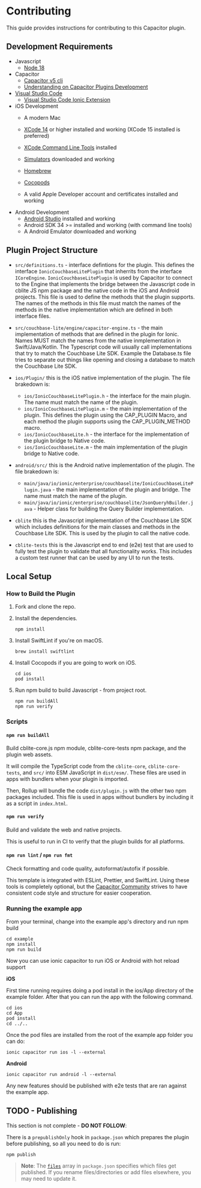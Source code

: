# Contributing

This guide provides instructions for contributing to this Capacitor plugin.

## Development Requirements
- Javascript
    - [Node 18](https://formulae.brew.sh/formula/node@18)
- Capacitor
    - [Capacitor v5 cli](https://capacitorjs.com/docs/getting-started)
    - [Understanding on Capacitor Plugins Development](https://capacitorjs.com/docs/plugins/creating-plugins)
- [Visual Studio Code](https://code.visualstudio.com/download)
    - [Visual Studio Code Ionic Extension](https://capacitorjs.com/docs/vscode/getting-started)
- iOS Development
    - A modern Mac 
    - [XCode 14](https://developer.apple.com/xcode/) or higher installed and working (XCode 15 installed is preferred)
    - [XCode Command Line Tools](https://developer.apple.com/download/more/) installed 
    - [Simulators](https://developer.apple.com/documentation/safari-developer-tools/installing-xcode-and-simulators) downloaded and working
    - [Homebrew](https://brew.sh/) 
    - [Cocopods](https://formulae.brew.sh/formula/cocoapods)
   
    - A valid Apple Developer account and certificates installed and working
- Android Development
    - [Android Studio](https://developer.android.com/studio?gad_source=1&gclid=CjwKCAjwzN-vBhAkEiwAYiO7oALYfxbMYW_zkuYoacS9TX16aItdvLYe6GB7_j1QwvXBjFDRkawfUBoComcQAvD_BwE&gclsrc=aw.ds) installed and working
    - Android SDK 34 >= installed and working (with command line tools)
    - A Android Emulator downloaded and working 

## Plugin Project Structure

- `src/definitions.ts` - interface defintions for the plugin.  This defines the interface `IonicCouchbaseLitePlugin` that inherrits from the interface `ICoreEngine`.  `IonicCouchbaseLitePlugin` is used by Capacitor to connect to the Engine that implements the bridge between the Javascript code in cblite JS npm package and the native code in the iOS and Android projects.  This file is used to define the methods that the plugin supports.  The names of the methods in this file must match the names of the methods in the native implementation which are defined in both interface files.  

- `src/couchbase-lite/engine/capacitor-engine.ts` - the main implementation of methods that are defined in the plugin for Ionic.  Names MUST match the names from the native inmplementation in Swift/Java/Kotlin.  The Typescript code will usually call implementations that try to match the Couchbase Lite SDK.  Example the Database.ts file tries to separate out things like opening and closing a database to match the Couchbase Lite SDK.  

- `ios/Plugin/` this is the iOS native implementation of the plugin.  The file brakedown is:
    - `ios/IonicCouchbaseLitePlugin.h` - the interface for the main plugin.  The name must match the name of the plugin.
    - `ios/IonicCouchbaseLitePlugin.m` - the main implementation of the plugin. This defines the plugin using the CAP_PLUGIN Macro, and
    each method the plugin supports using the CAP_PLUGIN_METHOD macro. 
    - `ios/IonicCouchbaseLite.h` - the interface for the  implementation of the plugin bridge to Native code.
    - `ios/IonicCouchbaseLite.m` - the main implementation of the plugin bridge to Native code.  
- `android/src/` this is the Android native implementation of the plugin.  The file brakedown is:
    - `main/java/io/ionic/enterprise/couchbaselite/IonicCouchbaseLitePlugin.java` - the main implementation of the plugin and bridge.  The name must match the name of the plugin.
    - ``main/java/io/ionic/enterprise/couchbaselite/JsonQueryhBuilder.java`` - Helper class for building the Query Builder implementation.  
- `cblite` this is the Javascript implementation of the Couchbase Lite SDK which includes definitions for the main classes and methods in the Couchbase Lite SDK.  This is used by the plugin to call the native code.
- `cblite-tests` this is the Javascript end to end (e2e) test that are used to fully test the plugin to validate that all functionality works.  This includes a custom test runner that can be used by any UI to run the tests.

## Local Setup

### How to Build the Plugin

1. Fork and clone the repo.
2. Install the dependencies.

    ```shell
    npm install
    ```
3. Install SwiftLint if you're on macOS.

    ```shell
    brew install swiftlint
    ```
4. Install Cocopods if you are going to work on iOS. 

    ```shell
    cd ios
    pod install 
    ```
4. Run npm build to build Javascript - from project root.

    ```shell
    npm run buildAll
    npm run verify
    ```
### Scripts

#### `npm run buildAll`

Build cblite-core.js npm module, cblite-core-tests npm package, and the plugin web assets.

It will compile the TypeScript code from the `cblite-core`, `cblite-core-tests`, and `src/` into ESM JavaScript in `dist/esm/`. These files are used in apps with bundlers when your plugin is imported.

Then, Rollup will bundle the code `dist/plugin.js` with the other two npm packages included. This file is used in apps without bundlers by including it as a script in `index.html`.

#### `npm run verify`

Build and validate the web and native projects.

This is useful to run in CI to verify that the plugin builds for all platforms.

#### `npm run lint` / `npm run fmt`

Check formatting and code quality, autoformat/autofix if possible.

This template is integrated with ESLint, Prettier, and SwiftLint. Using these tools is completely optional, but the [Capacitor Community](https://github.com/capacitor-community/) strives to have consistent code style and structure for easier cooperation.

### Running the example app
From your terminal, change into the example app's directory and run npm build

```shell
cd example
npm install
npm run build
```

Now you can use ionic capacitor to run iOS or Android with hot reload support

**iOS**

First time running requires doing a pod install in the ios/App directory of the example folder.  After that you can run the app with the following command. 

```shell
cd ios
cd App
pod install
cd ../..
```

Once the pod files are installed from the root of the example app folder you can do:

```shell
ionic capacitor run ios -l --external
```

**Android**
```shell
ionic capacitor run android -l --external
```

Any new features should be published with e2e tests that are ran against the example app.

## TODO - Publishing

This section is not complete - **DO NOT FOLLOW**:

There is a `prepublishOnly` hook in `package.json` which prepares the plugin before publishing, so all you need to do is run:

```shell
npm publish
```

> **Note**: The [`files`](https://docs.npmjs.com/cli/v7/configuring-npm/package-json#files) array in `package.json` specifies which files get published. If you rename files/directories or add files elsewhere, you may need to update it.
